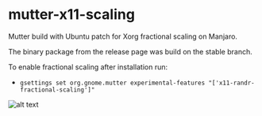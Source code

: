# mutter-x11-scaling
Mutter build with Ubuntu patch for Xorg fractional scaling on Manjaro.

The binary package from the release page was build on the stable branch.

To enable fractional scaling after installation run:
- ```gsettings set org.gnome.mutter experimental-features "['x11-randr-fractional-scaling']"```

![alt text](https://github.com/puxplaying/mutter-x11-scaling/blob/master/123.png)

